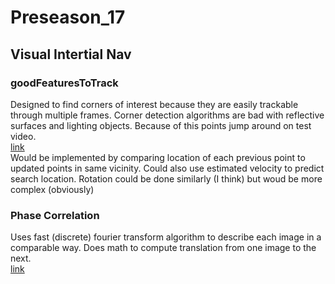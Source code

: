 # Preseason_17

## Visual Intertial Nav

### goodFeaturesToTrack

Designed to find corners of interest because they are easily trackable through multiple frames.
Corner detection algorithms are bad with reflective surfaces and lighting objects.
Because of this points jump around on test video.  
[link](http://docs.opencv.org/2.4/modules/imgproc/doc/feature_detection.html?highlight=cornerharris#cornerharris)  
Would be implemented by comparing location of each previous point to updated points in same vicinity.
Could also use estimated velocity to predict search location.
Rotation could be done similarly (I think) but woud be more complex (obviously)

### Phase Correlation

Uses fast (discrete) fourier transform algorithm to describe each image in a comparable way.
Does math to compute translation from one image to the next.  
[link](https://en.wikipedia.org/wiki/Phase_correlation)